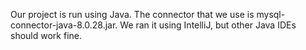 Our project is run using Java. The connector that we use is mysql-connector-java-8.0.28.jar. We ran it using IntelliJ, but other Java IDEs should work fine.
